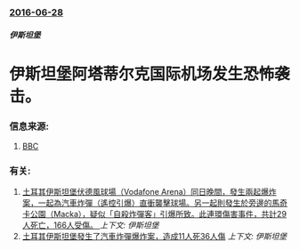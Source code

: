 ### [2016-06-28](/news/2016/06/28/index.md)

##### 伊斯坦堡
# 伊斯坦堡阿塔蒂尔克国际机场发生恐怖袭击。 




### 信息来源:

1. [BBC](http://www.bbc.co.uk/news/world-europe-36658187)

### 有关:

1. [土耳其伊斯坦堡伏德風球場（Vodafone Arena）同日晚間，發生兩起爆炸案，一起為汽車炸彈（遙控引爆）直衝襲擊球場。另一起則發生於旁邊的馬奇卡公園（Macka），疑似「自殺炸彈客」引爆所致。此連環傷害事件，共計29人死亡，166人受傷。 ](/news/2016/12/10/土耳其伊斯坦堡伏德風球場-Vodafone-Arena-同日晚間-發生兩起爆炸案-一起為汽車炸彈-遙控引爆-直衝襲擊球場.md) _上下文: 伊斯坦堡_
2. [土耳其伊斯坦堡發生了汽車炸彈爆炸案，造成11人死36人傷](/news/2016/06/7/土耳其伊斯坦堡發生了汽車炸彈爆炸案-造成11人死36人傷.md) _上下文: 伊斯坦堡_
